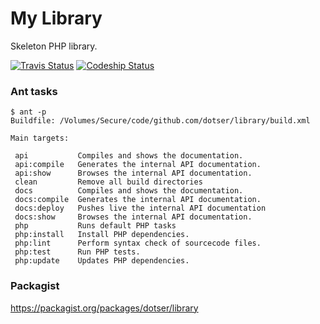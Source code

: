 # My Library

Skeleton PHP library.

[![Travis Status](https://api.travis-ci.org/dotser/library.svg?branch=master)](https://travis-ci.org/dotser/library)
[![Codeship Status](https://codeship.com/projects/d898dc60-c836-0133-73c1-621ee4640c7c/status?branch=master)](https://codeship.com/projects/139249)


### Ant tasks

```
$ ant -p
Buildfile: /Volumes/Secure/code/github.com/dotser/library/build.xml

Main targets:

 api           Compiles and shows the documentation.
 api:compile   Generates the internal API documentation.
 api:show      Browses the internal API documentation.
 clean         Remove all build directories
 docs          Compiles and shows the documentation.
 docs:compile  Generates the internal API documentation.
 docs:deploy   Pushes live the internal API documentation
 docs:show     Browses the internal API documentation.
 php           Runs default PHP tasks
 php:install   Install PHP dependencies.
 php:lint      Perform syntax check of sourcecode files.
 php:test      Run PHP tests.
 php:update    Updates PHP dependencies.
 ```

### Packagist

https://packagist.org/packages/dotser/library
